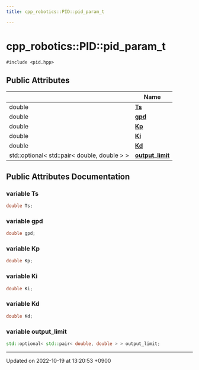 ```yaml
---
title: cpp_robotics::PID::pid_param_t

---
```


# cpp_robotics::PID::pid_param_t






`#include <pid.hpp>`

## Public Attributes

|                | Name           |
| -------------- | -------------- |
| double | **[Ts](/cpp_robotics/doxybook/Classes/structcpp__robotics_1_1PID_1_1pid__param__t/#variable-ts)**  |
| double | **[gpd](/cpp_robotics/doxybook/Classes/structcpp__robotics_1_1PID_1_1pid__param__t/#variable-gpd)**  |
| double | **[Kp](/cpp_robotics/doxybook/Classes/structcpp__robotics_1_1PID_1_1pid__param__t/#variable-kp)**  |
| double | **[Ki](/cpp_robotics/doxybook/Classes/structcpp__robotics_1_1PID_1_1pid__param__t/#variable-ki)**  |
| double | **[Kd](/cpp_robotics/doxybook/Classes/structcpp__robotics_1_1PID_1_1pid__param__t/#variable-kd)**  |
| std::optional< std::pair< double, double > > | **[output_limit](/cpp_robotics/doxybook/Classes/structcpp__robotics_1_1PID_1_1pid__param__t/#variable-output-limit)**  |

## Public Attributes Documentation

### variable Ts

```cpp
double Ts;
```


### variable gpd

```cpp
double gpd;
```


### variable Kp

```cpp
double Kp;
```


### variable Ki

```cpp
double Ki;
```


### variable Kd

```cpp
double Kd;
```


### variable output_limit

```cpp
std::optional< std::pair< double, double > > output_limit;
```


-------------------------------

Updated on 2022-10-19 at 13:20:53 +0900